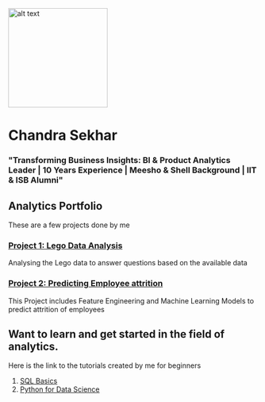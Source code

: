 <img src="https://github.com/iamchansekhar/iamchansekhar.github.io/assets/36980339/505adbb0-d95c-45c5-b66c-b58b66b97c8b" alt="alt text" width="200" height="200">

# Chandra Sekhar 

### "Transforming Business Insights: BI & Product Analytics Leader | 10 Years Experience | Meesho & Shell Background | IIT & ISB Alumni"


## Analytics Portfolio
These are a few projects done by me
### [**Project 1: Lego Data Analysis**](https://github.com/iamchansekhar/Lego-Data-analysis)


Analysing the Lego data to answer questions based on the available data

### [ Project 2: Predicting Employee attrition](https://github.com/iamchansekhar/Predicting-Attrition-of-Employees)
This Project includes Feature Engineering and Machine Learning Models to predict attrition of employees


## Want to learn and get started in the field of analytics.
Here is the link to the tutorials created by me for beginners
1. [SQL Basics](https://www.youtube.com/playlist?list=PLvDM8-LZ_yFiG_MYoVttLNfwXVRlQ9uF5)
2. [Python for Data Science](https://www.youtube.com/playlist?list=PLvDM8-LZ_yFi-xonbHk13nUXvoprVMQXC)
